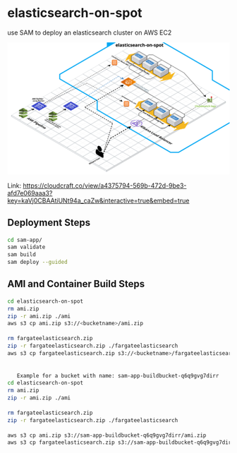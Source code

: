 # elasticsearch-on-spot
use SAM to deploy an elasticsearch cluster on AWS EC2



![Image](elasticsearch-on-spot.png)

Link:
https://cloudcraft.co/view/a4375794-569b-472d-9be3-afd7e069aaa3?key=kaVj0CBAAtiUNt94a_caZw&interactive=true&embed=true



## Deployment Steps

```bash
cd sam-app/
sam validate
sam build
sam deploy --guided
```


## AMI and Container Build Steps

```bash
cd elasticsearch-on-spot
rm ami.zip
zip -r ami.zip ./ami 
aws s3 cp ami.zip s3://<bucketname>/ami.zip

rm fargateelasticsearch.zip
zip -r fargateelasticsearch.zip ./fargateelasticsearch 
aws s3 cp fargateelasticsearch.zip s3://<bucketname>/fargateelasticsearch.zip


   Example for a bucket with name: sam-app-buildbucket-q6q9gvg7dirr
cd elasticsearch-on-spot
rm ami.zip
zip -r ami.zip ./ami 

rm fargateelasticsearch.zip
zip -r fargateelasticsearch.zip ./fargateelasticsearch 

aws s3 cp ami.zip s3://sam-app-buildbucket-q6q9gvg7dirr/ami.zip
aws s3 cp fargateelasticsearch.zip s3://sam-app-buildbucket-q6q9gvg7dirr/fargateelasticsearch.zip


```

